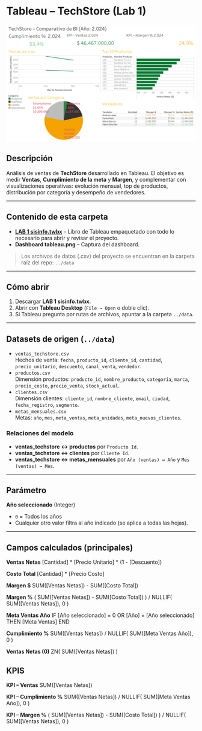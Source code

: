 # Tableau – TechStore (Lab 1)

![Dashboard](./Dashboard%20tableau.png)

## Descripción
Análisis de ventas de **TechStore** desarrollado en Tableau. El objetivo es medir **Ventas**, **Cumplimiento de la meta** y **Margen**, y complementar con visualizaciones operativas: evolución mensual, top de productos, distribución por categoría y desempeño de vendedores.

---

## Contenido de esta carpeta
- **[LAB 1 sisinfo.twbx](./LAB%201%20sisinfo.twbx)** – Libro de Tableau empaquetado con todo lo necesario para abrir y revisar el proyecto.
- **Dashboard tableau.png** – Captura del dashboard.

> Los archivos de datos (.csv) del proyecto se encuentran en la carpeta raíz del repo: `../data`

---

## Cómo abrir
1. Descargar **LAB 1 sisinfo.twbx**.
2. Abrir con **Tableau Desktop** (`File → Open` o doble clic).
3. Si Tableau pregunta por rutas de archivos, apuntar a la carpeta `../data`.

---

## Datasets de origen (`../data`)
- `ventas_techstore.csv`  
  Hechos de venta: `fecha`, `producto_id`, `cliente_id`, `cantidad`, `precio_unitario`, `descuento`, `canal_venta`, `vendedor`.
- `productos.csv`  
  Dimensión productos: `producto_id`, `nombre_producto`, `categoría`, `marca`, `precio_costo`, `precio_venta`, `stock_actual`.
- `clientes.csv`  
  Dimensión clientes: `cliente_id`, `nombre_cliente`, `email`, `ciudad`, `fecha_registro`, `segmento`.
- `metas_mensuales.csv`  
  Metas: `año`, `mes`, `meta_ventas`, `meta_unidades`, `meta_nuevos_clientes`.

### Relaciones del modelo
- **ventas_techstore ↔ productos** por `Producto Id`.
- **ventas_techstore ↔ clientes** por `Cliente Id`.
- **ventas_techstore ↔ metas_mensuales** por `Año (ventas) ↔ Año` y `Mes (ventas) ↔ Mes`.

---

## Parámetro
**Año seleccionado** (Integer)
- `0` = Todos los años
- Cualquier otro valor filtra al año indicado (se aplica a todas las hojas).

---

## Campos calculados (principales)

**Ventas Netas**
[Cantidad] * [Precio Unitario] * (1 - [Descuento])

**Costo Total** 
[Cantidad] * [Precio Costo]

**Margen $**
SUM([Ventas Netas]) - SUM([Costo Total])

**Margen %**
(
  SUM([Ventas Netas]) - SUM([Costo Total])
)
/ NULLIF( SUM([Ventas Netas]), 0 )

**Meta Ventas Año**
IF [Año seleccionado] = 0 OR [Año] = [Año seleccionado]
THEN [Meta Ventas]
END

**Cumplimiento %** 
SUM([Ventas Netas]) / NULLIF( SUM([Meta Ventas Año]), 0 )

**Ventas Netas (0)**
ZN( SUM([Ventas Netas]) )


## KPIS

**KPI – Ventas**
SUM([Ventas Netas])

**KPI – Cumplimiento %**
SUM([Ventas Netas]) / NULLIF( SUM([Meta Ventas Año]), 0 )

**KPI – Margen %**
(
  SUM([Ventas Netas]) - SUM([Costo Total])
)
/ NULLIF( SUM([Ventas Netas]), 0 )





